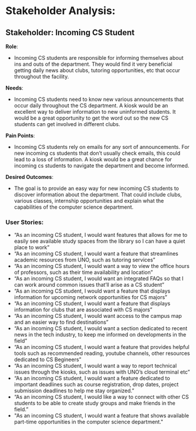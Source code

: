 # Stakeholder Analysis: 
 


## Stakeholder: **Incoming CS Student**
 
**Role**: 
- Incoming CS students are responsible for informing themselves about ins and outs of the department. They would find it very beneficial getting daily news about clubs, tutoring opportunities, etc that occur throughout the facility. 
 
 
**Needs**: 
- Incoming CS students need to know new various announcements that occur daily throughout the CS department. A kiosk would be an excellent way to deliver information to new uninformed students. It would be a great opportunity to get the word out so the new CS students can get involved in different clubs.  
 
 
**Pain Points**: 
- Incoming CS students rely on emails for any sort of announcements. For new incoming cs students that don’t usually check emails, this could lead to a loss of information. A kiosk would be a great chance for incoming cs students to navigate the department and become informed. 
 
 
**Desired Outcomes**: 
- The goal is to provide an easy way for new incoming CS students to discover information about the department. That could include clubs, various classes, internship opportunities and explain what the capabilities of the computer science department.  
 
 
### User Stories:

- “As an incoming CS student, I would want features that allows for me to easily see available study spaces from the library so I can have a quiet place to work”
- “As an incoming CS student, I would want a feature that streamlines academic resources from UNO, such as tutoring services”
- “As an incoming CS student, I would want a way to view the office hours of professors, such as their time availability and location”
- “As an incoming CS student, I would want an integrated FAQs so that I can work around common issues that’ll arise as a CS student”
- “As an incoming CS student, I would want a feature that displays information for upcoming network opportunities for CS majors”
- “As an incoming CS student, I would want a feature that displays information for clubs that are associated with CS majors”
- “As an incoming CS student, I would want access to the campus map and an easier way to find destinations”
- “As an incoming CS student, I would want a section dedicated to recent news in the tech industry, to keep me informed on developments in the field”
- “As an incoming CS student, I would want a feature that provides helpful tools such as recommended reading, youtube channels, other resources dedicated to CS Begineers”
- “As an incoming CS student, I would want a way to report technical issues through the kiosks, such as issues with UNO’s cloud terminal etc”
- “As an incoming CS student, I would want a feature dedicated to important deadlines such as course registration, drop dates, project submission deadlines to help me stay organized.”
- “As an incoming CS student, I would like a way to connect with other CS students to be able to create study groups and make friends in the field.”
- "As an incoming CS student, I would want a feature that shows available part-time opportunities in the computer science department."



